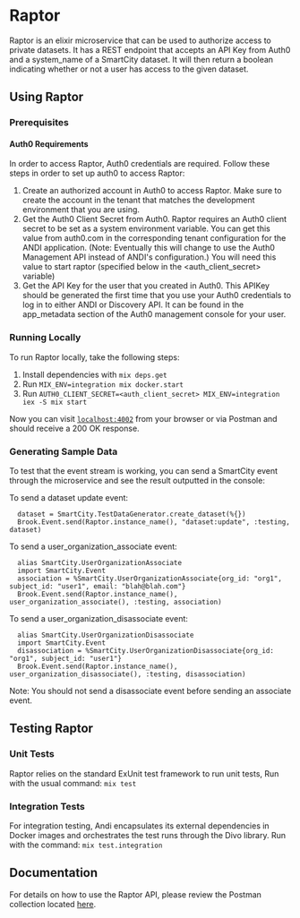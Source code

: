 # Raptor

Raptor is an elixir microservice that can be used to authorize access to private datasets. It has a REST endpoint that accepts an API Key from Auth0 and a system_name of a SmartCity dataset. It will then return a boolean indicating whether or not a user has access to the given dataset.

## Using Raptor

### Prerequisites

#### Auth0 Requirements

In order to access Raptor, Auth0 credentials are required. Follow these steps in order to set up auth0 to access Raptor:

1. Create an authorized account in Auth0 to access Raptor. Make sure to create the account in the tenant that matches the development environment that you are using.
2. Get the Auth0 Client Secret from Auth0. Raptor requires an Auth0 client secret to be set as a system environment variable. You can get this value from auth0.com in the corresponding tenant configuration for the ANDI application. (Note: Eventually this will change to use the Auth0 Management API instead of ANDI's configuration.) You will need this value to start raptor (specified below in the <auth_client_secret> variable)
3. Get the API Key for the user that you created in Auth0. This APIKey should be generated the first time that you use your Auth0 credentials to log in to either ANDI or Discovery API. It can be found in the app_metadata section of the Auth0 management console for your user.

### Running Locally

To run Raptor locally, take the following steps:

1. Install dependencies with `mix deps.get`
2. Run `MIX_ENV=integration mix docker.start`
3. Run `AUTH0_CLIENT_SECRET=<auth_client_secret> MIX_ENV=integration iex -S mix start`

Now you can visit [`localhost:4002`](http://localhost:4002/healthcheck) from your browser or via Postman and should receive a 200 OK response.

### Generating Sample Data

To test that the event stream is working, you can send a SmartCity event through the microservice and see the result outputted in the console:

To send a dataset update event:

```
  dataset = SmartCity.TestDataGenerator.create_dataset(%{})
  Brook.Event.send(Raptor.instance_name(), "dataset:update", :testing, dataset)
```

To send a user_organization_associate event:

```
  alias SmartCity.UserOrganizationAssociate
  import SmartCity.Event
  association = %SmartCity.UserOrganizationAssociate{org_id: "org1", subject_id: "user1", email: "blah@blah.com"}
  Brook.Event.send(Raptor.instance_name(), user_organization_associate(), :testing, association)
```

To send a user_organization_disassociate event:

```
  alias SmartCity.UserOrganizationDisassociate
  import SmartCity.Event
  disassociation = %SmartCity.UserOrganizationDisassociate{org_id: "org1", subject_id: "user1"}
  Brook.Event.send(Raptor.instance_name(), user_organization_disassociate(), :testing, disassociation)
```

Note: You should not send a disassociate event before sending an associate event.

## Testing Raptor

### Unit Tests

Raptor relies on the standard ExUnit test framework to run unit tests, Run with the usual command: `mix test`

### Integration Tests

For integration testing, Andi encapsulates its external dependencies in Docker images and orchestrates the test runs through the Divo library. Run with the command: `mix test.integration`

## Documentation

For details on how to use the Raptor API, please review the Postman collection located [here](https://github.com/Datastillery/smartcitiesdata/blob/master/apps/raptor/Raptor.postman_collection.json).
